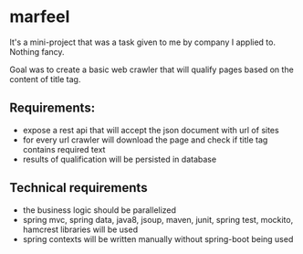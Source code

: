 # marfeel
It's a mini-project that was a task given to me by company I applied to. Nothing fancy.

Goal was to create a basic web crawler that will qualify pages based on the content of title tag.

Requirements:
------
 * expose a rest api that will accept the json document with url of sites
 * for every url crawler will download the page and check if title tag contains required text
 * results of qualification will be persisted in database
 
Technical requirements
-------
 * the business logic should be parallelized
 * spring mvc, spring data, java8, jsoup, maven, junit, spring test, mockito, hamcrest libraries will be used
 * spring contexts will be written manually without spring-boot being used
